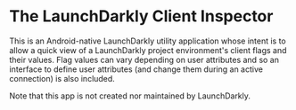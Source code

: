 # The LaunchDarkly Client Inspector

This is an Android-native LaunchDarkly utility application whose intent is to allow a quick view of a LaunchDarkly project environment's client flags and their values. Flag values can vary depending on user attributes and so an interface to define user attributes (and change them during an active connection) is also included.

Note that this app is not created nor maintained by LaunchDarkly.